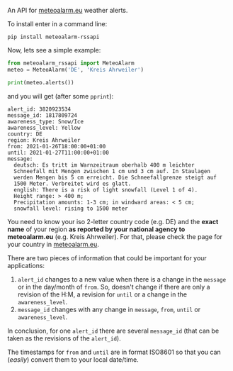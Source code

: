 

An API for [meteoalarm.eu](https://www.meteoalarm.eu/) weather alerts.

To install enter in a command line:

```
pip install meteoalarm-rssapi
```

Now, lets see a simple example:

```python
from meteoalarm_rssapi import MeteoAlarm
meteo = MeteoAlarm('DE', 'Kreis Ahrweiler')

print(meteo.alerts())
```


and you will get (after some `pprint`):

```
alert_id: 3820923534
message_id: 1817809724
awareness_type: Snow/Ice
awareness_level: Yellow
country: DE
region: Kreis Ahrweiler
from: 2021-01-26T18:00:00+01:00
until: 2021-01-27T11:00:00+01:00
message:
  deutsch: Es tritt im Warnzeitraum oberhalb 400 m leichter
  Schneefall mit Mengen zwischen 1 cm und 3 cm auf. In Staulagen
  werden Mengen bis 5 cm erreicht. Die Schneefallgrenze steigt auf
  1500 Meter. Verbreitet wird es glatt.
  english: There is a risk of light snowfall (Level 1 of 4).
  Height range: > 400 m;
  Precipitation amounts: 1-3 cm; in windward areas: < 5 cm;
  snowfall level: rising to 1500 meter
```


You need to know your iso 2-letter country code (e.g. DE) and the **exact name** of your region
**as reported by your national agency to meteoalarm.eu** (e.g. Kreis Ahrweiler). For that, 
please check the page for your country in [meteoalarm.eu](https://www.meteoalarm.eu/).


There are two pieces of information that could be important for your applications:

1. `alert_id` changes to a new value when there is a change in the `message` or in the 
   day/month of `from`. So, doesn't change if there are only a revision of the H:M, a revision
   for `until` or a change in the `awareness_level`.
2. `message_id` changes with any change in `message`, `from`, `until` or `awareness_level`.

In conclusion, for one `alert_id` there are several `message_id` 
(that can be taken as the revisions of the `alert_id`).

The timestamps for `from` and `until` are in format ISO8601 so that you can 
(*easily*) convert them to your local date/time. 

